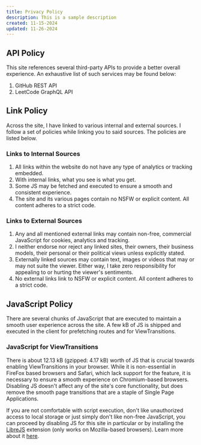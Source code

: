 ```yaml
---
title: Privacy Policy
description: This is a sample description
created: 11-15-2024
updated: 11-26-2024
---
```


## API Policy

This site references several third-party APIs to provide a better overall experience. An exhaustive list of such services may be found below:

1. GitHub REST API
2. LeetCode GraphQL API

## Link Policy

Across the site, I have linked to various internal and external sources. I follow a set of policies while linking you to said sources. The policies are listed below.

### Links to Internal Sources

1. All links within the website do not have any type of analytics or tracking embedded.
2. With internal links, what you see is what you get.
3. Some JS may be fetched and executed to ensure a smooth and consistent experience.
4. The site and its various pages contain no NSFW or explicit content. All content adheres to a strict code.

### Links to External Sources

1. Any and all mentioned external links may contain non-free, commercial JavaScript for cookies, analytics and tracking.
2. I neither endorse nor reject any linked sites, their owners, their business models, their personal or their political views unless explicitly stated.
3. Externally linked sources may contain text, images or videos that may or may not suite the viewer. Either way, I take zero responsibility for appealing to or hurting the viewer's sentiments.
4. No external links link to NSFW or explicit content. All content adheres to a strict code.

## JavaScript Policy

There are several chunks of JavaScript that are executed to maintain a smooth user experience across the site. A few kB of JS is shipped and executed in the client for prefetching routes and for ViewTransitions.

### JavaScript for ViewTransitions

There is about 12.13 kB (gzipped: 4.17 kB) worth of JS that is crucial towards enabling ViewTransitions in your browser. While it is non-essential in FireFox based browsers and Safari, which lack support for the feature, it is necessary to ensure a smooth experience on Chromium-based browsers. Disabling JS doesn't affect any of the site's core functionality, but does remove the smooth page transitions that are a staple of Single Page Applications.

If you are not comfortable with script execution, don't like unauthorized access to local storage or just simply don't like non-free JavaScript, you can proceed by disabling JS for this site in particular or by installing the <a href="https://addons.mozilla.org/en-US/firefox/addon/librejs/" target="_blank">LibreJS</a> extension (only works on Mozilla-based browsers). Learn more about it <a href="https://www.gnu.org/software/librejs/" target="_blank">here</a>.
